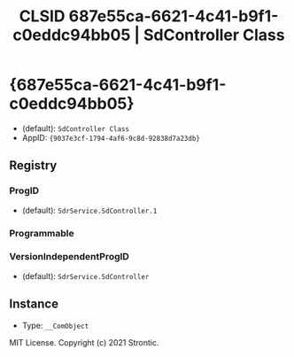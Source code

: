 ﻿---
title: "CLSID 687e55ca-6621-4c41-b9f1-c0eddc94bb05 | SdController Class"
excerpt: What is COM-Object CLSID 687e55ca-6621-4c41-b9f1-c0eddc94bb05?
---

# {687e55ca-6621-4c41-b9f1-c0eddc94bb05}

* (default): `SdController Class`
* AppID: `{9037e3cf-1794-4af6-9c8d-92838d7a23db}`

## Registry


### ProgID

* (default): `SdrService.SdController.1`

### Programmable


### VersionIndependentProgID

* (default): `SdrService.SdController`

## Instance

* Type: `__ComObject`

MIT License. Copyright (c) 2021 Strontic.


